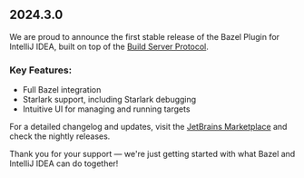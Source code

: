 <h2>2024.3.0</h2> <p>We are proud to announce the first stable release of the Bazel Plugin for IntelliJ IDEA, built on top of the <a href="https://build-server-protocol.github.io/">Build Server Protocol</a>.</p> <h3>Key Features:</h3> <ul> <li>Full Bazel integration</li> <li>Starlark support, including Starlark debugging</li> <li>Intuitive UI for managing and running targets</li> </ul> <p>For a detailed changelog and updates, visit the <a href="https://plugins.jetbrains.com/plugin/22977">JetBrains Marketplace</a> and check the nightly releases.</p> <p>Thank you for your support — we're just getting started with what Bazel and IntelliJ IDEA can do together!</p>
